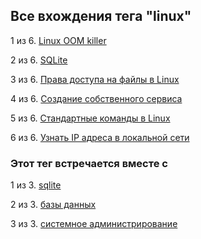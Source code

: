 ## Все вхождения тега "linux"


1 из 6. [Linux OOM killer](./2021-04-18_linux_oom_killer.md)

2 из 6. [SQLite](./cs_tools_sqlite.md)

3 из 6. [Права доступа на файлы в Linux](./2021-04-18_linux_file_access.md)

4 из 6. [Создание собственного сервиса](./2021-04-18_linux_custom_service.md)

5 из 6. [Стандартные команды в Linux](./2021-04-18_linux_default_commands.md)

6 из 6. [Узнать IP адреса в локальной сети](./2021-04-18_linux_ip_addresses_in_lan.md)



### Этот тег встречается вместе с


1 из 3. [sqlite](./meta_sqlite.md)

2 из 3. [базы данных](./meta_bazy_dannyh.md)

3 из 3. [системное администрирование](./meta_sistemnoe_administrirovanie.md)


